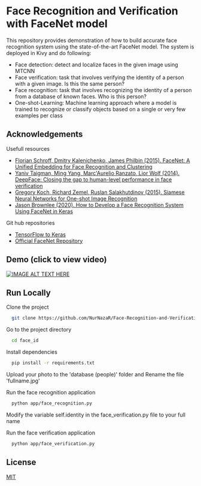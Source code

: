 
#  Face Recognition and Verification with FaceNet model

This repository provides demonstration of how to build accurate face recognition system using the state-of-the-art FaceNet model. The system is deployed in Kivy and do following:
- Face detection: detect and localize faces in the given image using MTCNN 
- Face verification: task that involves verifying the identity of a person with a given image. Is this the same person?
- Face recognition: task that involves recognizing the identity of a person from a database of known faces. Who is this person?
- One-shot-Learning: Machine learning approach where a model is trained to recognize or classify objects based on a single or very few examples per class  


## Acknowledgements

Usefull resources
* [Florian Schroff, Dmitry Kalenichenko, James Philbin (2015). FaceNet: A Unified Embedding for Face Recognition and Clustering][1]
* [Yaniv Taigman, Ming Yang, Marc'Aurelio Ranzato, Lior Wolf (2014). DeepFace: Closing the gap to human-level performance in face verification][2]
* [Gregory Koch, Richard Zemel, Ruslan Salakhutdinov (2015). Siamese Neural Networks for One-shot Image Recognition][3]
* [Jason Brownlee (2020). How to Develop a Face Recognition System Using FaceNet in Keras][4]

Git hub repositories 
* [TensorFlow to Keras][5]
* [Official FaceNet Repository][6]

[1]: https://arxiv.org/pdf/1503.03832.pdf
[2]: https://research.fb.com/wp-content/uploads/2016/11/deepface-closing-the-gap-to-human-level-performance-in-face-verification.pdf
[3]: https://www.cs.cmu.edu/~rsalakhu/papers/oneshot1.pdf
[4]: https://machinelearningmastery.com/how-to-develop-a-face-recognition-system-using-facenet-in-keras-and-an-svm-classifier/
[5]: https://github.com/nyoki-mtl/keras-facenet/blob/master/notebook/tf_to_keras.ipynb
[6]: https://github.com/davidsandberg/facenet
## Demo (click to view video)
[![IMAGE ALT TEXT HERE](https://img.youtube.com/vi/eXjEtZkBgeg/0.jpg)](https://www.youtube.com/watch?v=eXjEtZkBgeg)



## Run Locally

Clone the project

```bash
  git clone https://github.com/NurNazaR/Face-Recognition-and-Verification-with-FaceNet-model.git
```

Go to the project directory

```bash
  cd face_id
```

Install dependencies

```bash
  pip install -r requirements.txt
```

Upload your photo to the  'database (people)' folder and  Rename the file 'fullname.jpg'

Run the face recognition application

```bash
  python app/face_recognition.py
```

Modify the variable self.identity in the face_verification.py file to your full name

Run the face verification application
```bash
  python app/face_verification.py
```


## License

[MIT](https://choosealicense.com/licenses/mit/)

